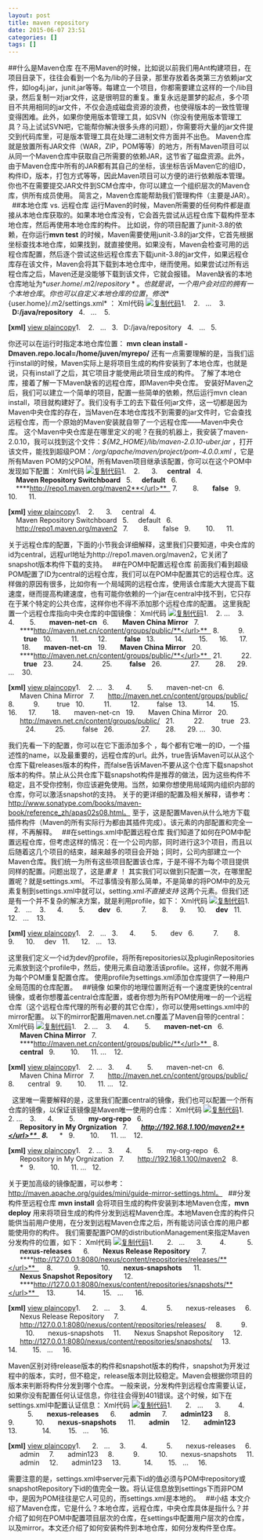 ```yaml
---
layout: post
title: maven repository
date: 2015-06-07 23:51
categories: []
tags: []
---
```

##什么是Maven仓库
在不用Maven的时候，比如说以前我们用Ant构建项目，在项目目录下，往往会看到一个名为/lib的子目录，那里存放着各类第三方依赖jar文件，如log4j.jar，junit.jar等等。每建立一个项目，你都需要建立这样的一个/lib目录，然后复制一对jar文件，这是很明显的重复。重复永远是噩梦的起点，多个项目不共用相同的jar文件，不仅会造成磁盘资源的浪费，也使得版本的一致性管理变得困难。此外，如果你使用版本管理工具，如SVN（你没有使用版本管理工具？马上试试SVN吧，它能帮你解决很多头疼的问题），你需要将大量的jar文件提交到代码库里，可是版本管理工具在处理二进制文件方面并不出色。
Maven仓库就是放置所有JAR文件（WAR，ZIP，POM等等）的地方，所有Maven项目可以从同一个Maven仓库中获取自己所需要的依赖JAR，这节省了磁盘资源。此外，由于Maven仓库中所有的JAR都有其自己的坐标，该坐标告诉Maven它的组ID，构件ID，版本，打包方式等等，因此Maven项目可以方便的进行依赖版本管理。你也不在需要提交JAR文件到SCM仓库中，你可以建立一个组织层次的Maven仓库，供所有成员使用。
简言之，Maven仓库能帮助我们管理构件（主要是JAR）。
 
##[]()本地仓库 vs. 远程仓库
运行Maven的时候，Maven所需要的任何构件都是直接从本地仓库获取的。如果本地仓库没有，它会首先尝试从远程仓库下载构件至本地仓库，然后再使用本地仓库的构件。
比如说，你的项目配置了junit-3.8的依赖，在你运行**mvn test** 的时候，Maven需要使用junit-3.8的jar文件，它首先根据坐标查找本地仓库，如果找到，就直接使用。如果没有，Maven会检查可用的远程仓库配置，然后逐个尝试这些远程仓库去下载junit-3.8的jar文件，如果远程仓库存在该文件，Maven会将其下载到本地仓库中，继而使用。如果尝试过所有远程仓库之后，Maven还是没能够下载到该文件，它就会报错。
Maven缺省的本地仓库地址为*${user.home}/.m2/repository* 。也就是说，一个用户会对应的拥有一个本地仓库。
你也可以自定义本地仓库的位置，修改*${user.home}/.m2/settings.xml* ：
Xml代码 [![复制代码](http://juvenshun.javaeye.com/images/icon_copy.gif)](http://juvenshun.javaeye.com/blog/359256# "复制代码")1. **<settings>**  
2.   ...   
3.   **<localRepository>**D:/java/repository**</localRepository>**  
4.   ...   
5. **</settings>**  

**[xml]** [view
 plain](http://blog.csdn.net/joewolf/article/details/4876604# "view plain")[copy](http://blog.csdn.net/joewolf/article/details/4876604# "copy")1. <settings>  
2.   ...  
3.   <localRepository>D:/java/repository</localRepository>  
4.   ...  
5. </settings>  

你还可以在运行时指定本地仓库位置：
**mvn clean install -Dmaven.repo.local=/home/juven/myrepo/**
还有一点需要理解的是，当我们运行install的时候，Maven实际上是将项目生成的构件安装到了本地仓库，也就是说，只有install了之后，其它项目才能使用此项目生成的构件。
了解了本地仓库，接着了解一下Maven缺省的远程仓库，即Maven中央仓库。
安装好Maven之后，我们可以建立一个简单的项目，配置一些简单的依赖，然后运行mvn clean install，项目就构建好了。我们没有手工的去下载任何jar文件，这一切都是因为Maven中央仓库的存在，当Maven在本地仓库找不到需要的jar文件时，它会查找远程仓库，而一个原始的Maven安装就自带了一个远程仓库——Maven中央仓库。
这个Maven中央仓库是在哪里定义的呢？在我的机器上，我安装了maven-2.0.10，我可以找到这个文件：*${M2_HOME}/lib/maven-2.0.10-uber.jar* ，打开该文件，能找到超级POM：*/org/apache/maven/project/pom-4.0.0.xml* ，它是所有Maven POM的父POM，所有Maven项目继承该配置，你可以在这个POM中发现如下配置：
Xml代码 [![复制代码](http://juvenshun.javaeye.com/images/icon_copy.gif)](http://juvenshun.javaeye.com/blog/359256# "复制代码")1. **<repositories>**  
2.   **<repository>**  
3.     **<id>**central**</id>**  
4.     **<name>**Maven Repository Switchboard**</name>**  
5.     **<layout>**default**</layout>**  
6.     **<url>**http://repo1.maven.org/maven2**</url>**  
7.     **<snapshots>**  
8.       **<enabled>**false**</enabled>**  
9.     **</snapshots>**  
10.   **</repository>**  
11. **</repositories>**  

**[xml]** [view
 plain](http://blog.csdn.net/joewolf/article/details/4876604# "view plain")[copy](http://blog.csdn.net/joewolf/article/details/4876604# "copy")1. <repositories>  
2.   <repository>  
3.     <id>central</id>  
4.     <name>Maven Repository Switchboard</name>  
5.     <layout>default</layout>  
6.     <url>http://repo1.maven.org/maven2</url>  
7.     <snapshots>  
8.       <enabled>false</enabled>  
9.     </snapshots>  
10.   </repository>  
11. </repositories>  

关于远程仓库的配置，下面的小节我会详细解释，这里我们只要知道，中央仓库的id为central，远程url地址为http://repo1.maven.org/maven2，它关闭了snapshot版本构件下载的支持。
 
##[]()在POM中配置远程仓库
前面我们看到超级POM配置了ID为central的远程仓库，我们可以在POM中配置其它的远程仓库。这样做的原因有很多，比如你有一个局域网的远程仓库，使用该仓库能大大提高下载速度，继而提高构建速度，也有可能你依赖的一个jar在central中找不到，它只存在于某个特定的公共仓库，这样你也不得不添加那个远程仓库的配置。
这里我配置一个远程仓库指向中央仓库的中国镜像：
Xml代码 [![复制代码](http://juvenshun.javaeye.com/images/icon_copy.gif)](http://juvenshun.javaeye.com/blog/359256# "复制代码")1. **<project>**  
2. ...   
3.   **<repositories>**  
4.     **<repository>**  
5.       **<id>**maven-net-cn**</id>**  
6.       **<name>**Maven China Mirror**</name>**  
7.       **<url>**http://maven.net.cn/content/groups/public/**</url>**  
8.       **<releases>**  
9.         **<enabled>**true**</enabled>**  
10.       **</releases>**  
11.       **<snapshots>**  
12.         **<enabled>**false**</enabled>**  
13.       **</snapshots>**  
14.     **</repository>**  
15.   **</repositories>**  
16.   **<pluginRepositories>**  
17.     **<pluginRepository>**  
18.       **<id>**maven-net-cn**</id>**  
19.       **<name>**Maven China Mirror**</name>**  
20.       **<url>**http://maven.net.cn/content/groups/public/**</url>**  
21.       **<releases>**  
22.         **<enabled>**true**</enabled>**  
23.       **</releases>**  
24.       **<snapshots>**  
25.         **<enabled>**false**</enabled>**  
26.       **</snapshots>**    
   
27.     **</pluginRepository>**  
28.   **</pluginRepositories>**  
29. ...   
30. **</project>**  

**[xml]** [view
 plain](http://blog.csdn.net/joewolf/article/details/4876604# "view plain")[copy](http://blog.csdn.net/joewolf/article/details/4876604# "copy")1. <project>  
2. ...  
3.   <repositories>  
4.     <repository>  
5.       <id>maven-net-cn</id>  
6.       <name>Maven China Mirror</name>  
7.       <url>http://maven.net.cn/content/groups/public/</url>  
8.       <releases>  
9.         <enabled>true</enabled>  
10.       </releases>  
11.       <snapshots>  
12.         <enabled>false</enabled>  
13.       </snapshots>  
14.     </repository>  
15.   </repositories>  
16.   <pluginRepositories>  
17.     <pluginRepository>  
18.       <id>maven-net-cn</id>  
19.       <name>Maven China Mirror</name>  
20.       <url>http://maven.net.cn/content/groups/public/</url>  
21.       <releases>  
22.         <enabled>true</enabled>  
23.       </releases>  
24.       <snapshots>  
25.         <enabled>false</enabled>  
26.       </snapshots>      
27.     </pluginRepository>  
28.   </pluginRepositories>  
29. ...  
30. </project>  

我们先看一下<repositories>的配置，你可以在它下面添加多个<repository> ，每个<repository>都有它唯一的ID，一个描述性的name，以及最重要的，远程仓库的url。此外，<releases><enabled>true</enabled></releases>告诉Maven可以从这个仓库下载releases版本的构件，而<snapshots><enabled>false</enabled></snapshots>告诉Maven不要从这个仓库下载snapshot版本的构件。禁止从公共仓库下载snapshot构件是推荐的做法，因为这些构件不稳定，且不受你控制，你应该避免使用。当然，如果你想使用局域网内组织内部的仓库，你可以激活snapshot的支持。
关于<repositories>的更详细的配置及相关解释，请参考：http://www.sonatype.com/books/maven-book/reference_zh/apas02s08.html。
至于<pluginRepositories>，这是配置Maven从什么地方下载插件构件（Maven的所有实际行为都由其插件完成）。该元素的内部配置和<repository>完全一样，不再解释。
 
##[]()在settings.xml中配置远程仓库
我们知道了如何在POM中配置远程仓库，但考虑这样的情况：在一个公司内部，同时进行这3个项目，而且以后随着这几个项目的结束，越来越多的项目会开始；同时，公司内部建立一个Maven仓库。我们统一为所有这些项目配置该仓库，于是不得不为每个项目提供同样的配置。问题出现了，这是*重复* ！
其实我们可以做到只配置一次，在哪里配置呢？就是settings.xml。
不过事情没有那么简单，不是简单的将POM中的<repositories>及<pluginRepositories>元素复制到settings.xml中就可以，setting.xml*不直接支持* 这两个元素。但我们还是有一个并不复杂的解决方案，就是利用profile，如下：
Xml代码 [![复制代码](http://juvenshun.javaeye.com/images/icon_copy.gif)](http://juvenshun.javaeye.com/blog/359256# "复制代码")1. **<settings>**  
2.   ...   
3.   **<profiles>**  
4.     **<profile>**  
5.       **<id>**dev**</id>**  
6.       <!-- repositories and pluginRepositories here-->  
7.     **</profile>**  
8.   **</profiles>**  
9.   **<activeProfiles>**  
10.     **<activeProfile>**dev**</activeProfile>**  
11.   **</activeProfiles>**  
12.   ...   
13. **</settings>**  

**[xml]** [view
 plain](http://blog.csdn.net/joewolf/article/details/4876604# "view plain")[copy](http://blog.csdn.net/joewolf/article/details/4876604# "copy")1. <settings>  
2.   ...  
3.   <profiles>  
4.     <profile>  
5.       <id>dev</id>  
6.       <!-- repositories and pluginRepositories here-->  
7.     </profile>  
8.   </profiles>  
9.   <activeProfiles>  
10.     <activeProfile>dev</activeProfile>  
11.   </activeProfiles>  
12.   ...  
13. </settings>  

这里我们定义一个id为dev的profile，将所有repositories以及pluginRepositories元素放到这个profile中，然后，使用<activeProfiles>元素自动激活该profile。这样，你就不用再为每个POM重复配置仓库。
使用profile为settings.xml添加仓库提供了一种用户全局范围的仓库配置。
 
##[]()镜像
如果你的地理位置附近有一个速度更快的central镜像，或者你想覆盖central仓库配置，或者你想为所有POM使用唯一的一个远程仓库（这个远程仓库代理的所有必要的其它仓库），你可以使用settings.xml中的mirror配置。
以下的mirror配置用maven.net.cn覆盖了Maven自带的central：
Xml代码 [![复制代码](http://juvenshun.javaeye.com/images/icon_copy.gif)](http://juvenshun.javaeye.com/blog/359256# "复制代码")1. **<settings>**  
2. ...   
3.   **<mirrors>**  
4.     **<mirror>**  
5.       **<id>**maven-net-cn**</id>**  
6.       **<name>**Maven China Mirror**</name>**  
7.       **<url>**http://maven.net.cn/content/groups/public/**</url>**  
8.       **<mirrorOf>**central**</mirrorOf>**  
9.     **</mirror>**  
10.   **</mirrors>**  
11. ...   
12. **</settings>**  

**[xml]** [view
 plain](http://blog.csdn.net/joewolf/article/details/4876604# "view plain")[copy](http://blog.csdn.net/joewolf/article/details/4876604# "copy")1. <settings>  
2. ...  
3.   <mirrors>  
4.     <mirror>  
5.       <id>maven-net-cn</id>  
6.       <name>Maven China Mirror</name>  
7.       <url>http://maven.net.cn/content/groups/public/</url>  
8.       <mirrorOf>central</mirrorOf>  
9.     </mirror>  
10.   </mirrors>  
11. ...  
12. </settings>  

 
这里唯一需要解释的是<mirrorOf>，这里我们配置central的镜像，我们也可以配置一个所有仓库的镜像，以保证该镜像是Maven唯一使用的仓库：
Xml代码 [![复制代码](http://juvenshun.javaeye.com/images/icon_copy.gif)](http://juvenshun.javaeye.com/blog/359256# "复制代码")1. **<settings>**  
2. ...   
3.   **<mirrors>**  
4.     **<mirror>**  
5.       **<id>**my-org-repo**</id>**  
6.       **<name>**Repository in My Orgnization**</name>**  
7.       **<url>**http://192.168.1.100/maven2**</url>**  
8.       **<mirrorOf>*****</mirrorOf>**  
9.     **</mirror>**  
10.   **</mirrors>**  
11. ...   
12. **</settings>**  

**[xml]** [view
 plain](http://blog.csdn.net/joewolf/article/details/4876604# "view plain")[copy](http://blog.csdn.net/joewolf/article/details/4876604# "copy")1. <settings>  
2. ...  
3.   <mirrors>  
4.     <mirror>  
5.       <id>my-org-repo</id>  
6.       <name>Repository in My Orgnization</name>  
7.       <url>http://192.168.1.100/maven2</url>  
8.       <mirrorOf>*</mirrorOf>  
9.     </mirror>  
10.   </mirrors>  
11. ...  
12. </settings>  

关于更加高级的镜像配置，可以参考：http://maven.apache.org/guides/mini/guide-mirror-settings.html。
 
##[]()分发构件至远程仓库
**mvn install** 会将项目生成的构件安装到本地Maven仓库，**mvn deploy** 用来将项目生成的构件分发到远程Maven仓库。本地Maven仓库的构件只能供当前用户使用，在分发到远程Maven仓库之后，所有能访问该仓库的用户都能使用你的构件。
我们需要配置POM的distributionManagement来指定Maven分发构件的位置，如下：
Xml代码 [![复制代码](http://juvenshun.javaeye.com/images/icon_copy.gif)](http://juvenshun.javaeye.com/blog/359256# "复制代码")1. **<project>**  
   
2.   ...     
3.   **<distributionManagement>**  
   
4.     **<repository>**  
   
5.       **<id>**nexus-releases**</id>**  
   
6.       **<name>**Nexus Release Repository**</name>**  
   
7.       **<url>**http://127.0.0.1:8080/nexus/content/repositories/releases/**</url>**  
   
8.     **</repository>**  
   
9.     **<snapshotRepository>**  
   
10.       **<id>**nexus-snapshots**</id>**  
   
11.       **<name>**Nexus Snapshot Repository**</name>**  
   
12.       **<url>**http://127.0.0.1:8080/nexus/content/repositories/snapshots/**</url>**  
   
13.     **</snapshotRepository>**  
   
14.   **</distributionManagement>**  
   
15.   ...     
16. **</project>**    

**[xml]** [view
 plain](http://blog.csdn.net/joewolf/article/details/4876604# "view plain")[copy](http://blog.csdn.net/joewolf/article/details/4876604# "copy")1. <project>    
2.   ...    
3.   <distributionManagement>    
4.     <repository>    
5.       <id>nexus-releases</id>    
6.       <name>Nexus Release Repository</name>    
7.       <url>http://127.0.0.1:8080/nexus/content/repositories/releases/</url>    
8.     </repository>    
9.     <snapshotRepository>    
10.       <id>nexus-snapshots</id>    
11.       <name>Nexus Snapshot Repository</name>    
12.       <url>http://127.0.0.1:8080/nexus/content/repositories/snapshots/</url>    
13.     </snapshotRepository>    
14.   </distributionManagement>    
15.   ...    
16. </project>    

Maven区别对待release版本的构件和snapshot版本的构件，snapshot为开发过程中的版本，实时，但不稳定，release版本则比较稳定。Maven会根据你项目的版本来判断将构件分发到哪个仓库。
一般来说，分发构件到远程仓库需要认证，如果你没有配置任何认证信息，你往往会得到401错误。这个时候，如下在settings.xml中配置认证信息：
Xml代码 [![复制代码](http://juvenshun.javaeye.com/images/icon_copy.gif)](http://juvenshun.javaeye.com/blog/359256# "复制代码")1. **<settings>**  
   
2.   ...     
3.   **<servers>**  
   
4.     **<server>**  
   
5.       **<id>**nexus-releases**</id>**  
   
6.       **<username>**admin**</username>**  
   
7.       **<password>**admin123**</password>**  
   
8.     **</server>**  
   
9.     **<server>**  
   
10.       **<id>**nexus-snapshots**</id>**  
   
11.       **<username>**admin**</username>**  
   
12.       **<password>**admin123**</password>**  
   
13.     **</server>**    
   
14.   **</servers>**  
   
15.   ...     
16. **</settings>**  

**[xml]** [view
 plain](http://blog.csdn.net/joewolf/article/details/4876604# "view plain")[copy](http://blog.csdn.net/joewolf/article/details/4876604# "copy")1. <settings>    
2.   ...    
3.   <servers>    
4.     <server>    
5.       <id>nexus-releases</id>    
6.       <username>admin</username>    
7.       <password>admin123</password>    
8.     </server>    
9.     <server>    
10.       <id>nexus-snapshots</id>    
11.       <username>admin</username>    
12.       <password>admin123</password>    
13.     </server>      
14.   </servers>    
15.   ...    
16. </settings>  

需要注意的是，settings.xml中server元素下id的值必须与POM中repository或snapshotRepository下id的值完全一致。将认证信息放到settings下而非POM中，是因为POM往往是它人可见的，而settings.xml是本地的。
 
##[]()小结
本文介绍了Maven仓库，它是什么？本地仓库，远程仓库，中央仓库具体是指什么？并介绍了如何在POM中配置项目层次的仓库，在settings中配置用户层次的仓库，以及mirror。本文还介绍了如何安装构件到本地仓库，如何分发构件至仓库。
